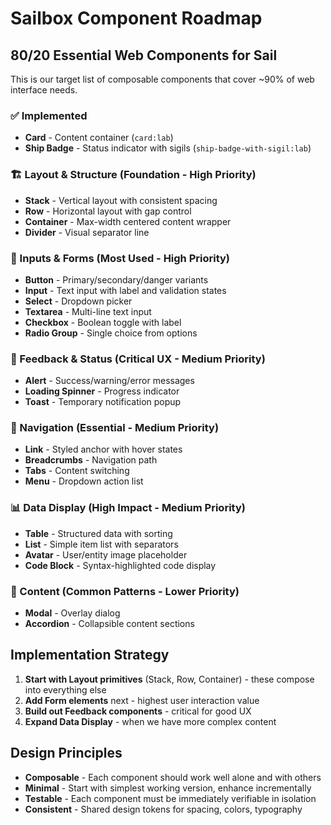 # Sailbox Component Roadmap

## 80/20 Essential Web Components for Sail

This is our target list of composable components that cover ~90% of web interface needs.

### ✅ Implemented
- **Card** - Content container (`card:lab`)
- **Ship Badge** - Status indicator with sigils (`ship-badge-with-sigil:lab`)

### 🏗️ Layout & Structure (Foundation - High Priority)
- **Stack** - Vertical layout with consistent spacing
- **Row** - Horizontal layout with gap control
- **Container** - Max-width centered content wrapper
- **Divider** - Visual separator line

### 📝 Inputs & Forms (Most Used - High Priority)
- **Button** - Primary/secondary/danger variants
- **Input** - Text input with label and validation states
- **Select** - Dropdown picker
- **Textarea** - Multi-line text input
- **Checkbox** - Boolean toggle with label
- **Radio Group** - Single choice from options

### 🔔 Feedback & Status (Critical UX - Medium Priority)
- **Alert** - Success/warning/error messages
- **Loading Spinner** - Progress indicator
- **Toast** - Temporary notification popup

### 🧭 Navigation (Essential - Medium Priority)
- **Link** - Styled anchor with hover states
- **Breadcrumbs** - Navigation path
- **Tabs** - Content switching
- **Menu** - Dropdown action list

### 📊 Data Display (High Impact - Medium Priority)
- **Table** - Structured data with sorting
- **List** - Simple item list with separators
- **Avatar** - User/entity image placeholder
- **Code Block** - Syntax-highlighted code display

### 📱 Content (Common Patterns - Lower Priority)
- **Modal** - Overlay dialog
- **Accordion** - Collapsible content sections

## Implementation Strategy

1. **Start with Layout primitives** (Stack, Row, Container) - these compose into everything else
2. **Add Form elements** next - highest user interaction value
3. **Build out Feedback components** - critical for good UX
4. **Expand Data Display** - when we have more complex content

## Design Principles

- **Composable** - Each component should work well alone and with others
- **Minimal** - Start with simplest working version, enhance incrementally
- **Testable** - Each component must be immediately verifiable in isolation
- **Consistent** - Shared design tokens for spacing, colors, typography